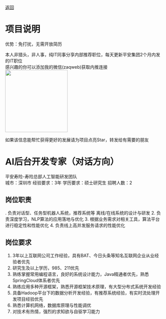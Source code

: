 [返回](../../)

# 项目说明

优势：免打扰，无需开放简历

本人非猎头，非人事，纯IT同事分享内部推荐职位，每天更新平安集团2个月内发的IT职位  
感兴趣的你可以添加我的微信(zaqweb)获取内推连接  
<img src="https://github.com/zaqweb/PA-IT-JOBS/blob/master/WechatICode.jpeg"  height="200" width="200">

如果该信息能帮忙获得更好的发展请为项目点亮Star，转发给有需要的朋友

# AI后台开发专家（对话方向）
平安寿险-寿险总部人工智能研发团队  
城市：深圳市 经验要求：3年 学历要求：硕士研究生  招聘人数：2

## 岗位职责
. 负责对话型、任务型机器人系统，推荐系统等 离线/在线系统的设计与研发
2. 负责深度学习，NLP算法的应用落地与优化
3. 根据业务需求对相关工具，算法平台进行稳定性和性能优化
4. 负责线上高并发服务请求的性能优化

## 岗位要求
1. 3年以上互联网公司工作经验，具有BAT、今日头条等知名互联网企业从业经验者优先
2. 研究生及以上学历，985、211优先
3. 熟练掌握常用编程语言，良好的系统设计能力，Java精通者优先，熟悉SpringCloud体系者优先
4. 熟练应用多种开源框架，熟悉开源框架技术原理，有大型分布式系统开发经验
5. 具备Hadoop平台下的数据分析开发经验，有推荐系统经验，有实时流处理开发项目经验优先
6. 熟悉计算机网络，数据库原理与性能调优
7. 对技术有热情，强烈的求知欲与自驱学习能力




